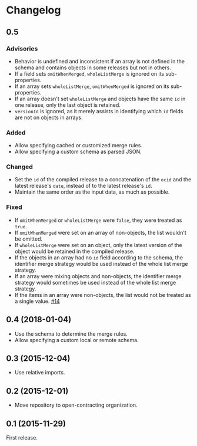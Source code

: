 # Changelog

## 0.5

### Advisories

* Behavior is undefined and inconsistent if an array is not defined in the schema and contains objects in some releases but not in others.
* If a field sets `omitWhenMerged`, `wholeListMerge` is ignored on its sub-properties.
* If an array sets `wholeListMerge`, `omitWhenMerged` is ignored on its sub-properties.
* If an array doesn't set `wholeListMerge` and objects have the same `id` in one release, only the last object is retained.
* `versionId` is ignored, as it merely assists in identifying which `id` fields are not on objects in arrays.

### Added

* Allow specifying cached or customized merge rules.
* Allow specifying a custom schema as parsed JSON.

### Changed

* Set the `id` of the compiled release to a concatenation of the `ocid` and the latest release's `date`, instead of to the latest release's `id`.
* Maintain the same order as the input data, as much as possible.

### Fixed

* If `omitWhenMerged` or `wholeListMerge` were `false`, they were treated as `true`.
* If `omitWhenMerged` were set on an array of non-objects, the list wouldn't be omitted.
* If `wholeListMerge` were set on an object, only the latest version of the object would be retained in the compiled release.
* If the objects in an array had no `id` field according to the schema, the identifier merge strategy would be used instead of the whole list merge strategy.
* If an array were mixing objects and non-objects, the identifier merge strategy would sometimes be used instead of the whole list merge strategy.
* If the items in an array were non-objects, the list would not be treated as a single value. [#14](https://github.com/open-contracting/ocds-merge/pull/14)

## 0.4 (2018-01-04)

* Use the schema to determine the merge rules.
* Allow specifying a custom local or remote schema.

## 0.3 (2015-12-04)

* Use relative imports.

## 0.2 (2015-12-01)

* Move repository to open-contracting organization.

## 0.1 (2015-11-29)

First release.
